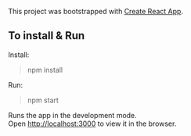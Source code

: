 This project was bootstrapped with [Create React App](https://github.com/facebook/create-react-app).


## To install & Run

Install:
> npm install

Run:
> npm start

Runs the app in the development mode.<br>
Open [http://localhost:3000](http://localhost:3000) to view it in the browser.


